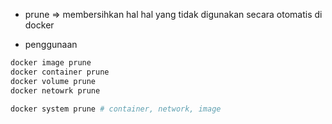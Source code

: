 - prune => membersihkan hal hal yang tidak digunakan secara otomatis di docker

- penggunaan
```bash
docker image prune
docker container prune
docker volume prune
docker netowrk prune

docker system prune # container, network, image
```